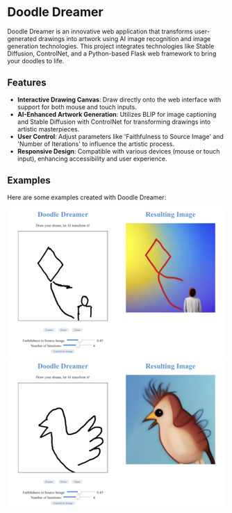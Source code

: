 # Doodle Dreamer

Doodle Dreamer is an innovative web application that transforms user-generated drawings into artwork using AI image recognition and image generation technologies. This project integrates technologies like Stable Diffusion, ControlNet, and a Python-based Flask web framework to bring your doodles to life.

## Features

- **Interactive Drawing Canvas**: Draw directly onto the web interface with support for both mouse and touch inputs.
- **AI-Enhanced Artwork Generation**: Utilizes BLIP for image captioning and Stable Diffusion with ControlNet for transforming drawings into artistic masterpieces.
- **User Control**: Adjust parameters like 'Faithfulness to Source Image' and 'Number of Iterations' to influence the artistic process.
- **Responsive Design**: Compatible with various devices (mouse or touch input), enhancing accessibility and user experience.

## Examples

Here are some examples created with Doodle Dreamer:

![Kite Example](/assets/kite.png)
![Bird Example](/assets/bird.png)
